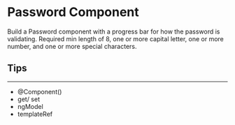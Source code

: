 # Password Component

Build a Password component with a progress bar for how the password is validating. Required min length of 8, one or more capital letter, one or more number, and one or more special characters.

## Tips

---

- @Component()
- get/ set
- ngModel
- templateRef
